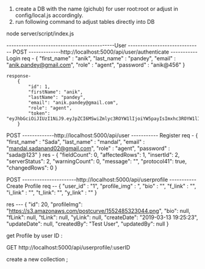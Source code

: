 1) create a DB with the name (gichub) for user root:root or adjust in config/local.js  accordingly.
2) run following command to adjust tables directly into DB

node server/script/index.js



--------------------------------------------User ------------------------------ 
POST -------------http://localhost:5000/api/user/authenticate ----------- Login 
    req - 
        {
            "first_name" : "anik",
            "last_name" : "pandey",
            "email" : "anik.pandey@gmail.com",
            "role" : "agent",
            "password" : "anik@456"
        }

    response- 
        {
            "id": 1,
            "firstName": "anik",
            "lastName": "pandey",
            "email": "anik.pandey@gmail.com",
            "role": "agent",
            "token": "eyJhbGciOiJIUzI1NiJ9.eyJpZCI6MSwiZmlyc3ROYW1lIjoiYW5payIsImxhc3ROYW1lIjoicGFuZGV5IiwiZW1haWwiOiJhbmlrLnBhbmRleUBnbWFpbC5jb20iLCJyb2xlIjoiYWdlbnQifQ.QvCuFH9mM2Fe9v3101tbd9ecigF0_nbHfQBZRo0V3j4"
        }

POST -------------http://localhost:5000/api/user ----------- Register
    req - 
        {
            "first_name" : "Sada",
            "last_name" : "mandal",
            "email" : "mandal.sadanand02@gmail.com",
            "role" : "agent",
            "password" : "sada@123"
        }
    res - 
        {
            "fieldCount": 0,
            "affectedRows": 1,
            "insertId": 2,
            "serverStatus": 2,
            "warningCount": 0,
            "message": "",
            "protocol41": true,
            "changedRows": 0
        }


POST ----------------------http://localhost:5000/api/userprofile ----------- Create Profile
req -- {
	    "user_id" : "1",
		"profile_img" : ",
		"bio" : "",
	     "f_link" : "",
	    "i_link" : "",
	    "t_link": "",
	    "y_link" : ""
}

res --- 
    {
        "id": 20,
        "profileImg": "https://s3.amazonaws.com/postcurve/1552485323044.png",
        "bio": null,
        "fLink": null,
        "tLink": null,
        "yLink": null,
        "createDate": "2019-03-13 19:25:23",
        "updateDate": null,
        "createdBy": "Test User",
        "updatedBy": null
    }


get Profile by user ID : 

GET http://localhost:5000/api/userprofile/:userID


create a new collection ; 
